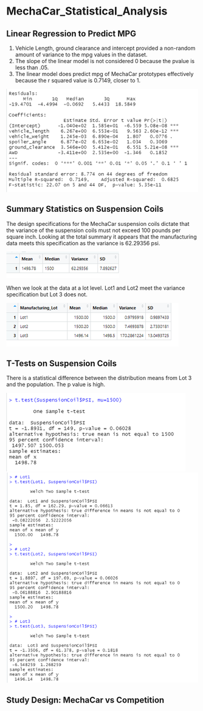 # MechaCar_Statistical_Analysis

## Linear Regression to Predict MPG

1. Vehicle Length, ground clearance and intercept provided a non-random amount of variance to the mpg values in the dataset.
2. The slope of the linear model is not considered 0 because the pvalue is less than .05. 
3. The linear model does predict mpg of MechaCar prototypes effectively because the r squared value is 0.7149, closer to 1.

![Challenge_Deliverable_1.png](https://github.com/Brandonkish1/MechaCar_Statistical_Analysis/blob/main/images/Challenge_Deliverable_1.png)

## Summary Statistics on Suspension Coils

The design specifications for the MechaCar suspension coils dictate that the variance of the suspension coils must not exceed 100 pounds per square inch.
Looking at the total summary it appears that the manufacturing data meets this specification as the variance is 62.29356 psi. 

![Deliverable_2_Total_Summary.png](https://github.com/Brandonkish1/MechaCar_Statistical_Analysis/blob/main/images/Deliverable_2_Total_Summary.png)

When we look at the data at a lot level. Lot1 and Lot2 meet the variance specification but Lot 3 does not. 

![Deliverable_2_Lot_Summary.png](https://github.com/Brandonkish1/MechaCar_Statistical_Analysis/blob/main/images/Deliverable_2_Lot_Summary.png)

## T-Tests on Suspension Coils

There is a statistical difference between the distribution means from Lot 3 and the population. The p value is high.

![Deliverable_3_Pop_T-Test.png](https://github.com/Brandonkish1/MechaCar_Statistical_Analysis/blob/main/images/Deliverable_3_Pop_T-Test.png)
![Deliverable_3_Lot_T-Tests.png](https://github.com/Brandonkish1/MechaCar_Statistical_Analysis/blob/main/images/Deliverable_3_Lot_T-Tests.png)

## Study Design: MechaCar vs Competition
